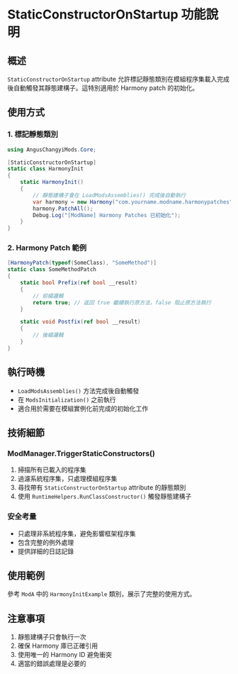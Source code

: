 # StaticConstructorOnStartup 功能說明

## 概述

`StaticConstructorOnStartup` attribute 允許標記靜態類別在模組程序集載入完成後自動觸發其靜態建構子。這特別適用於 Harmony patch 的初始化。

## 使用方式

### 1. 標記靜態類別

```csharp
using AngusChangyiMods.Core;

[StaticConstructorOnStartup]
static class HarmonyInit
{
    static HarmonyInit()
    {
        // 靜態建構子會在 LoadModsAssemblies() 完成後自動執行
        var harmony = new Harmony("com.yourname.modname.harmonypatches");
        harmony.PatchAll();
        Debug.Log("[ModName] Harmony Patches 已初始化");
    }
}
```

### 2. Harmony Patch 範例

```csharp
[HarmonyPatch(typeof(SomeClass), "SomeMethod")]
static class SomeMethodPatch
{
    static bool Prefix(ref bool __result)
    {
        // 前綴邏輯
        return true; // 返回 true 繼續執行原方法，false 阻止原方法執行
    }

    static void Postfix(ref bool __result)
    {
        // 後綴邏輯
    }
}
```

## 執行時機

- `LoadModsAssemblies()` 方法完成後自動觸發
- 在 `ModsInitialization()` 之前執行
- 適合用於需要在模組實例化前完成的初始化工作

## 技術細節

### ModManager.TriggerStaticConstructors()

1. 掃描所有已載入的程序集
2. 過濾系統程序集，只處理模組程序集
3. 尋找帶有 `StaticConstructorOnStartup` attribute 的靜態類別
4. 使用 `RuntimeHelpers.RunClassConstructor()` 觸發靜態建構子

### 安全考量

- 只處理非系統程序集，避免影響框架程序集
- 包含完整的例外處理
- 提供詳細的日誌記錄

## 使用範例

參考 `ModA` 中的 `HarmonyInitExample` 類別，展示了完整的使用方式。

## 注意事項

1. 靜態建構子只會執行一次
2. 確保 Harmony 庫已正確引用
3. 使用唯一的 Harmony ID 避免衝突
4. 適當的錯誤處理是必要的
